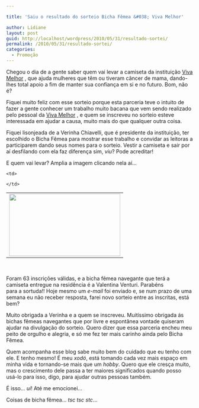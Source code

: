 ```yaml
---

title: 'Saiu o resultado do sorteio Bicha Fêmea &#038; Viva Melhor'

author: Lidiane
layout: post
guid: http://localhost/wordpress/2010/05/31/resultado-sortei/
permalink: /2010/05/31/resultado-sortei/
categories:
  - Promoção
---
```

Chegou o dia de a gente saber quem vai levar a camiseta da instituição [Viva Melhor](http://grupovivamelhor.org.br/?pg=home) , que ajuda mulheres que têm ou tiveram câncer de mama, dando-lhes total apoio a fim de manter sua confiança em si e no futuro. Bom, não é?

Fiquei muito feliz com esse sorteio porque esta parceria teve o intuito de fazer a gente conhecer um trabalho muito bacana que vem sendo realizado pelo pessoal da [Viva Melhor](http://grupovivamelhor.org.br/?pg=home) , e quem se inscreveu no sorteio esteve interessada em ajudar a causa, muito mais do que qualquer outra coisa.<!--more-->

Fiquei lisonjeada de a Verinha Chiavelli, que é presidente da instituição, ter escolhido o Bicha Fêmea para mostrar esse trabalho e convidar as leitoras a participarem dando seus nomes para o sorteio. Vestir a camiseta e sair por aí desfilando com ela faz diferença sim, _viu_? Pode acreditar!

E quem vai levar? Amplia a imagem clicando nela aí&#8230;

<table align="center">
  <tr>
    <td>
      <a href="http://www.trololodemulher.com.br/blog/wp-content/uploads/2010/05/Resultado-final-sorteio-Bicha-Femea-Viva-Melhor.jpg"><img class="alignnone size-medium wp-image-4690" title="Resultado final sorteio Bicha Fêmea & Viva Melhor" src="http://www.trololodemulher.com.br/blog/wp-content/uploads/2010/05/Resultado-final-sorteio-Bicha-Femea-Viva-Melhor-300x168.jpg" alt="" width="300" height="168" /></a>
    </td>
    
    <td>
       
    </td>
  </tr>
</table>

 

Foram 63 inscrições válidas, e a bicha fêmea navegante que terá a camiseta entregue na residência é a Valentina Venturi. Parabéns para a sortuda!! Hoje mesmo um _e-mail_ foi enviado e, se num prazo de uma semana eu não receber resposta, farei novo sorteio entre as inscritas, está bem?

Muito obrigada a Verinha e a quem se inscreveu. Muitíssimo obrigada ás bichas fêmeas navegantes que por livre e espontânea vontade quiseram ajudar na divulgação do sorteio. Quero dizer que essa parceria encheu meu peito de orgulho e alegria, e só me fez ter mais carinho ainda pelo Bicha Fêmea.

Quem acompanha esse blog sabe muito bem do cuidado que eu tenho com ele. E tenho mesmo! É meu _xodó_, está tomando cada vez mais espaço em minha vida e tornando-se mais que um _hobby_. Quero que ele cresça muito, mas o crescimento dele passa a ter maiores significados quando posso usá-lo para isso, digo, para ajudar outras pessoas também.

É isso&#8230; _ui_! Até me emocionei&#8230;

Coisas de bicha fêmea&#8230; _tsc tsc stc_&#8230;